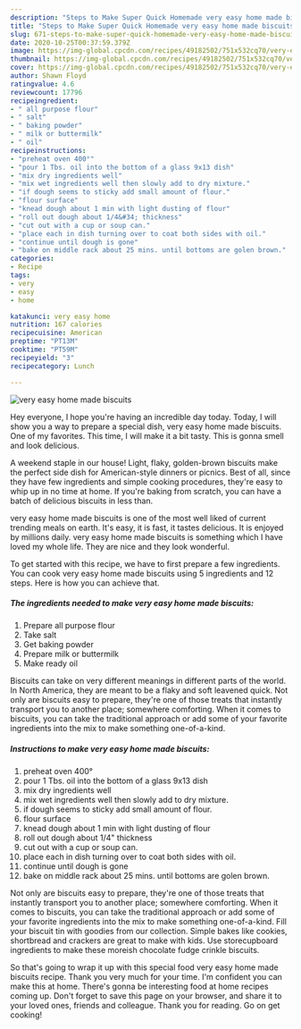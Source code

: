 ```yaml
---
description: "Steps to Make Super Quick Homemade very easy home made biscuits"
title: "Steps to Make Super Quick Homemade very easy home made biscuits"
slug: 671-steps-to-make-super-quick-homemade-very-easy-home-made-biscuits
date: 2020-10-25T00:37:59.379Z
image: https://img-global.cpcdn.com/recipes/49182502/751x532cq70/very-easy-home-made-biscuits-recipe-main-photo.jpg
thumbnail: https://img-global.cpcdn.com/recipes/49182502/751x532cq70/very-easy-home-made-biscuits-recipe-main-photo.jpg
cover: https://img-global.cpcdn.com/recipes/49182502/751x532cq70/very-easy-home-made-biscuits-recipe-main-photo.jpg
author: Shawn Floyd
ratingvalue: 4.6
reviewcount: 17796
recipeingredient:
- " all purpose flour"
- " salt"
- " baking powder"
- " milk or buttermilk"
- " oil"
recipeinstructions:
- "preheat oven 400°"
- "pour 1 Tbs. oil into the bottom of a glass 9x13 dish"
- "mix dry ingredients well"
- "mix wet ingredients well then slowly add to dry mixture."
- "if dough seems to sticky add small amount of flour."
- "flour surface"
- "knead dough about 1 min with light dusting of flour"
- "roll out dough about 1/4&#34; thickness"
- "cut out with a cup or soup can."
- "place each in dish turning over to coat both sides with oil."
- "continue until dough is gone"
- "bake on middle rack about 25 mins. until bottoms are golen brown."
categories:
- Recipe
tags:
- very
- easy
- home

katakunci: very easy home 
nutrition: 167 calories
recipecuisine: American
preptime: "PT13M"
cooktime: "PT59M"
recipeyield: "3"
recipecategory: Lunch

---
```



![very easy home made biscuits](https://img-global.cpcdn.com/recipes/49182502/751x532cq70/very-easy-home-made-biscuits-recipe-main-photo.jpg)

Hey everyone, I hope you're having an incredible day today. Today, I will show you a way to prepare a special dish, very easy home made biscuits. One of my favorites. This time, I will make it a bit tasty. This is gonna smell and look delicious.

A weekend staple in our house! Light, flaky, golden-brown biscuits make the perfect side dish for American-style dinners or picnics. Best of all, since they have few ingredients and simple cooking procedures, they&#39;re easy to whip up in no time at home. If you&#39;re baking from scratch, you can have a batch of delicious biscuits in less than.

very easy home made biscuits is one of the most well liked of current trending meals on earth. It's easy, it is fast, it tastes delicious. It is enjoyed by millions daily. very easy home made biscuits is something which I have loved my whole life. They are nice and they look wonderful.


To get started with this recipe, we have to first prepare a few ingredients. You can cook very easy home made biscuits using 5 ingredients and 12 steps. Here is how you can achieve that.

<!--inarticleads1-->

##### The ingredients needed to make very easy home made biscuits:

1. Prepare  all purpose flour
1. Take  salt
1. Get  baking powder
1. Prepare  milk or buttermilk
1. Make ready  oil


Biscuits can take on very different meanings in different parts of the world. In North America, they are meant to be a flaky and soft leavened quick. Not only are biscuits easy to prepare, they&#39;re one of those treats that instantly transport you to another place; somewhere comforting. When it comes to biscuits, you can take the traditional approach or add some of your favorite ingredients into the mix to make something one-of-a-kind. 

<!--inarticleads2-->

##### Instructions to make very easy home made biscuits:

1. preheat oven 400°
1. pour 1 Tbs. oil into the bottom of a glass 9x13 dish
1. mix dry ingredients well
1. mix wet ingredients well then slowly add to dry mixture.
1. if dough seems to sticky add small amount of flour.
1. flour surface
1. knead dough about 1 min with light dusting of flour
1. roll out dough about 1/4&#34; thickness
1. cut out with a cup or soup can.
1. place each in dish turning over to coat both sides with oil.
1. continue until dough is gone
1. bake on middle rack about 25 mins. until bottoms are golen brown.


Not only are biscuits easy to prepare, they&#39;re one of those treats that instantly transport you to another place; somewhere comforting. When it comes to biscuits, you can take the traditional approach or add some of your favorite ingredients into the mix to make something one-of-a-kind. Fill your biscuit tin with goodies from our collection. Simple bakes like cookies, shortbread and crackers are great to make with kids. Use storecupboard ingredients to make these moreish chocolate fudge crinkle biscuits. 

So that's going to wrap it up with this special food very easy home made biscuits recipe. Thank you very much for your time. I'm confident you can make this at home. There's gonna be interesting food at home recipes coming up. Don't forget to save this page on your browser, and share it to your loved ones, friends and colleague. Thank you for reading. Go on get cooking!
